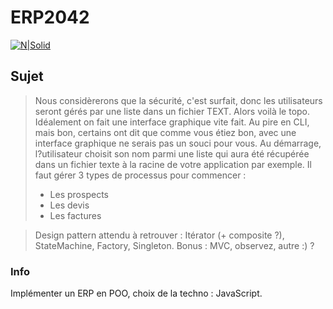 # ERP2042

[![N|Solid](http://www.etna.io/images/etna-alternance.jpg)](http://www.etna.io/alternance/)

## Sujet


> Nous considèrerons que la sécurité, c'est surfait, donc les utilisateurs seront gérés par une liste dans un fichier TEXT.
> Alors voilà le topo. Idéalement on fait une interface graphique vite fait. Au pire en CLI, mais bon, certains ont dit que comme vous étiez bon, avec une interface graphique ne serais pas un souci pour vous. Au démarrage, l?utilisateur choisit son nom parmi une liste qui aura été récupérée dans un fichier texte à la racine de votre application par exemple.
> Il faut gérer 3 types de processus pour commencer :
> - Les prospects
> - Les devis
> - Les factures

> Design pattern attendu à retrouver : Itérator (+ composite ?), StateMachine, Factory, Singleton. Bonus : MVC, observez, autre :) ?

### Info

Implémenter un ERP en POO, choix de la techno : JavaScript.
